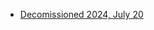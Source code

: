 * [Decomissioned 2024, July 20](https://docs.google.com/spreadsheets/d/178AwTvSQPwhp7XjOahmkvR6nq-jA13uvWXqqJnbOmNg/edit?gid=1885615685#gid=1885615685)
